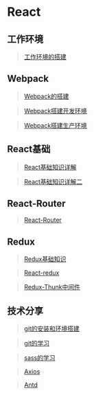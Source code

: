# React

## 工作环境

>[工作环境的搭建](./md/React专题/工作环境的搭建.md)

## Webpack

>[Webpack的搭建](./md/Webpack专题/Webpack的搭建.md)

>[Webpack搭建开发环境](./md/Webpack专题/Webpack搭建开发环境.md)

>[Webpack搭建生产环境](./md/Webpack专题/Webpack搭建生产环境.md)

## React基础

>[React基础知识详解](./md/React专题/React基础知识详解.md)

>[React基础知识详解二](md/React专题/React基础知识详解二.md)


## React-Router 

>[React-Router](md/React专题/React-Router.md)


## Redux

>[Redux基础知识](./md/React专题/Redux基础知识.md)

>[React-redux](./md/React专题/React-redux.md)

>[Redux-Thunk中间件](./md/React专题/Redux-Thunk中间件.md)



## 技术分享

>[git的安装和环境搭建](./md/技术分享/git的安装和环境搭建.md)

>[git的学习](./md/技术分享/git的学习.md)

>[sass的学习](./md/技术分享/sass的学习.md)

>[Axios](./md/技术分享/Axios.md)

>[Antd](./md/技术分享/Antd.md)